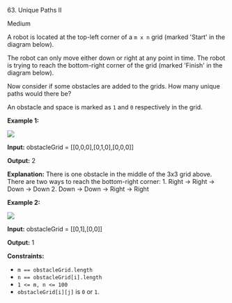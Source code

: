 63\. Unique Paths II

Medium

A robot is located at the top-left corner of a `m x n` grid (marked 'Start' in the diagram below).

The robot can only move either down or right at any point in time. The robot is trying to reach the bottom-right corner of the grid (marked 'Finish' in the diagram below).

Now consider if some obstacles are added to the grids. How many unique paths would there be?

An obstacle and space is marked as `1` and `0` respectively in the grid.

**Example 1:**

![](https://assets.leetcode.com/uploads/2020/11/04/robot1.jpg)

**Input:** obstacleGrid = [[0,0,0],[0,1,0],[0,0,0]]

**Output:** 2

**Explanation:** There is one obstacle in the middle of the 3x3 grid above. There are two ways to reach the bottom-right corner: 1. Right -> Right -> Down -> Down 2. Down -> Down -> Right -> Right 

**Example 2:**

![](https://assets.leetcode.com/uploads/2020/11/04/robot2.jpg)

**Input:** obstacleGrid = [[0,1],[0,0]]

**Output:** 1 

**Constraints:**

*   `m == obstacleGrid.length`
*   `n == obstacleGrid[i].length`
*   `1 <= m, n <= 100`
*   `obstacleGrid[i][j]` is `0` or `1`.